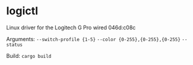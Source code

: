 # logictl

Linux driver for the Logitech G Pro wired 046d:c08c

Arguments:
`--switch-profile {1-5}`
`--color {0-255},{0-255},{0-255}`
`--status`

Build:
`cargo build`
